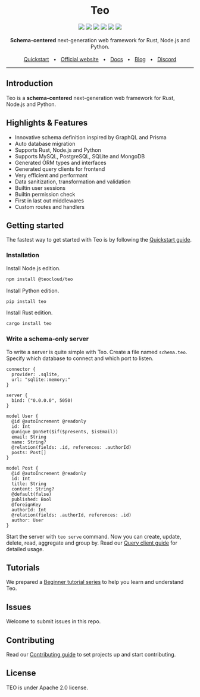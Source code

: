 <div align="center">
  <h1>Teo</h1>
  <a href="https://crates.io/crates/teo"><img src="https://img.shields.io/crates/v/teo?style=flat-square" /></a>
  <a href="https://www.npmjs.com/package/@teocloud/teo"><img src="https://img.shields.io/npm/v/%40teocloud%2Fteo?style=flat-square" /></a>
  <a href="https://pypi.org/project/teo/"><img src="https://img.shields.io/pypi/v/teo?style=flat-square" /></a>
  <a href="https://marketplace.visualstudio.com/items?itemName=yeannylam.teo-vscode"><img src="https://img.shields.io/visual-studio-marketplace/v/yeannylam.teo-vscode?style=flat-square&label=VSCode%20marketplace&color=%2300AFD7" /></a>
  <a href="https://github.com/teocloud/teo/blob/master/LICENSE"><img src="https://img.shields.io/github/license/teocloud/teo.svg?style=flat-square" /></a>
  <a href="https://github.com/teocloud/teo"><img src="https://img.shields.io/badge/PRs-welcome-brightgreen.svg?style=flat-square" /></a>
  <br />
  <br />
  <div><strong>Schema-centered</strong> next-generation web framework for Rust, Node.js and Python.</div>
  <br />
  <a href="https://docs.teocloud.io/getting-started/quickstart">Quickstart</a>
  <span>&nbsp;&nbsp;•&nbsp;&nbsp;</span>
  <a href="https://teocloud.io/">Official website</a>
  <span>&nbsp;&nbsp;•&nbsp;&nbsp;</span>
  <a href="https://docs.teocloud.io/">Docs</a>
  <span>&nbsp;&nbsp;•&nbsp;&nbsp;</span>
  <a href="https://teocloud.io/blog">Blog</a>
  <span>&nbsp;&nbsp;•&nbsp;&nbsp;</span>
  <a href="https://teocloud.io/discord">Discord</a>
  <br />
  <hr />
</div>

## Introduction

Teo is a **schema-centered** next-generation web framework for Rust, Node.js and Python.

## Highlights & Features

* Innovative schema definition inspired by GraphQL and Prisma
* Auto database migration
* Supports Rust, Node.js and Python
* Supports MySQL, PostgreSQL, SQLite and MongoDB
* Generated ORM types and interfaces
* Generated query clients for frontend
* Very efficient and performant
* Data sanitization, transformation and validation
* Builtin user sessions
* Builtin permission check
* First in last out middlewares
* Custom routes and handlers

## Getting started

The fastest way to get started with Teo is by following the [Quickstart guide](https://docs.teocloud.io/getting-started/quickstart).

### Installation

Install Node.js edition.

```sh
npm install @teocloud/teo
```

Install Python edition.

```sh
pip install teo
```

Install Rust edition.

```sh
cargo install teo
```

### Write a schema-only server

To write a server is quite simple with Teo. Create a file named `schema.teo`.
Specify which database to connect and which port to listen.

```teo
connector {
  provider: .sqlite,
  url: "sqlite::memory:"
}
 
server {
  bind: ("0.0.0.0", 5050)
}
 
model User {
  @id @autoIncrement @readonly
  id: Int
  @unique @onSet($if($presents, $isEmail))
  email: String
  name: String?
  @relation(fields: .id, references: .authorId)
  posts: Post[]
}
 
model Post {
  @id @autoIncrement @readonly
  id: Int
  title: String
  content: String?
  @default(false)
  published: Bool
  @foreignKey
  authorId: Int
  @relation(fields: .authorId, references: .id)
  author: User
}
```

Start the server with `teo serve` command. Now you can create, update, delete,
read, aggregate and group by. Read our
[Query client guide](https://docs.teocloud.io/guides/query-client-guides/crud)
for detailed usage.

## Tutorials

We prepared a [Beginner tutorial series](https://docs.teocloud.io/getting-started/beginner-tutorial/write-a-schema-only-app)
to help you learn and understand Teo.

## Issues

Welcome to submit issues in this repo.

## Contributing

Read our [Contributing guide](https://github.com/teocloud/teo/blob/main/CONTRIBUTING.md)
to set projects up and start contributing.

## License

TEO is under Apache 2.0 license.
